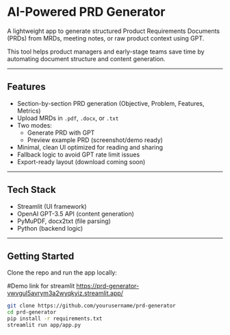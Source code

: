 # AI-Powered PRD Generator

A lightweight app to generate structured Product Requirements Documents (PRDs) from MRDs, meeting notes, or raw product context using GPT.

This tool helps product managers and early-stage teams save time by automating document structure and content generation.

---

## Features

- Section-by-section PRD generation (Objective, Problem, Features, Metrics)
- Upload MRDs in `.pdf`, `.docx`, or `.txt`
- Two modes:
  - Generate PRD with GPT
  - Preview example PRD (screenshot/demo ready)
- Minimal, clean UI optimized for reading and sharing
- Fallback logic to avoid GPT rate limit issues
- Export-ready layout (download coming soon)

---

## Tech Stack

- Streamlit (UI framework)
- OpenAI GPT-3.5 API (content generation)
- PyMuPDF, docx2txt (file parsing)
- Python (backend logic)

---

## Getting Started
Clone the repo and run the app locally:

#Demo link for streamlit
https://prd-generator-vwvgul5avrym3a2wyqkyiz.streamlit.app/

```bash
git clone https://github.com/yourusername/prd-generator
cd prd-generator
pip install -r requirements.txt
streamlit run app/app.py
